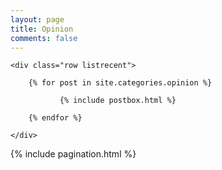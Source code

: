 ```yaml
---
layout: page
title: Opinion
comments: false
---
```


<!-- Posts Index
================================================== -->
<section class="recent-posts" id="opinion-archive">
    
    <div class="row listrecent">

        {% for post in site.categories.opinion %}

               {% include postbox.html %}          

        {% endfor %}
        
    </div>
    
</section>

<!-- Pagination
================================================== -->
<div class="bottompagination">
	<div class="pointerup"><i class="fa fa-caret-up"></i></div>
	<span class="navigation" role="navigation">
	    {% include pagination.html %}
	</span>
</div>